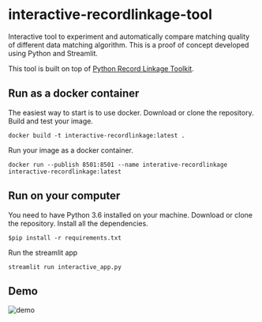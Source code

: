 # interactive-recordlinkage-tool

Interactive tool to experiment and automatically compare matching quality of different data matching algorithm. This is a proof of concept  developed using Python and Streamlit.

This tool is built on top of [Python Record Linkage Toolkit](https://github.com/J535D165/recordlinkage). 

## Run as a docker container

The easiest way to start is to use docker. Download or clone the repository. Build and test your image.
```
docker build -t interactive-recordlinkage:latest .

```
Run your image as a docker container.
```
docker run --publish 8501:8501 --name interative-recordlinkage interactive-recordlinkage:latest

```

## Run on your computer

You need to have Python 3.6 installed on your machine. Download or clone the repository. Install all the dependencies.
```
$pip install -r requirements.txt
```
Run the streamlit app
```
streamlit run interactive_app.py
```
## Demo

![demo](Media1_interactive_rl.gif)